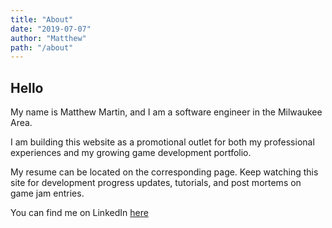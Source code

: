 ```yaml
---
title: "About"
date: "2019-07-07"
author: "Matthew"
path: "/about"
---
```


## Hello

My name is Matthew Martin, and I am a software engineer in the Milwaukee Area. 

I am building this website as a promotional outlet for both my professional experiences and my growing game development portfolio.

My resume can be located on the corresponding page. Keep watching this site for development progress updates, tutorials, and post mortems on game jam entries.

You can find me on LinkedIn [here](https://www.linkedin.com/in/matthew-martin-37a663162/)
